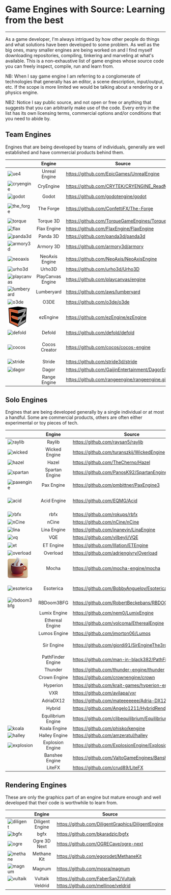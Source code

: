 # Game Engines with Source: Learning from the best
-----------------------------------

As a game developer, I'm always intrigued by how other people do things and what solutions have been developed to some problem. As well as the big ones, many smaller engines are being worked on and I find myself downloading repositories, compiling, tinkering and marveling at what's available. This is a non-exhaustive list of game engines whose source code you can freely inspect, compile, run and learn from.

NB: When I say game engine I am referring to a conglomerate of technologies that generally has an editor, a scene description, input/output, etc. If the scope is more limited we would be talking about a rendering or a physics engine.

NB2: Notice I say public source, and not open or free or anything that suggests that you can arbitrarily make use of the code. Every entry in the list has its own licensing terms, commercial options and/or conditions that you need to abide by.

## Team Engines
Engines that are being developed by teams of individuals, generally are well established and have commercial products behind them.

|| Engine | Source | Screenshot |
| --- | :---: | --- | --- |
|![ue4](logos/ue4_64px.png)| Unreal Engine | https://github.com/EpicGames/UnrealEngine |<img src="https://i.ytimg.com/vi/mUfuqDEXGGs/maxresdefault.jpg" width="300"/>|
|![cryengine](logos/cryengine_64px.png)| CryEngine | https://github.com/CRYTEK/CRYENGINE_ReadMe |<img src="https://steamcdn-a.akamaihd.net/steam/apps/220980/ss_8e87d76adb029c0454823e73279f70de20432777.600x338.jpg" width="300"/>|
|![godot](logos/godot_64px.png)| Godot | https://github.com/godotengine/godot |<img src="https://user-images.githubusercontent.com/180032/54845242-2d1cff00-4cd9-11e9-87af-434063628126.png" width="300"/>|
|![the_forge](logos/the_forge_64px.png)| The Forge | https://github.com/ConfettiFX/The-Forge |<img src="https://github.com/ConfettiFX/The-Forge/raw/master/Screenshots/UT%2015a/vrs_original1.png" width="300"/>|
|![torque](logos/torque_64px.png)| Torque 3D | https://github.com/TorqueGameEngines/Torque3D |<img src="https://torque3d.readthedocs.io/en/latest/_images/WorldEditorIntroImage.jpg" width="300"/>|
|![flax](logos/flax_64px.png)| Flax Engine | https://github.com/FlaxEngine/FlaxEngine |<img src="https://docs.flaxengine.com/manual/editor/media/title.jpg" width="300"/>|
|![panda3d](logos/panda3d_64px.png)| Panda 3D | https://github.com/panda3d/panda3d |<img src="https://www.panda3d.org/wp-content/uploads/2018/12/403.png" width="300"/>|
|![armory3d](logos/armory3d_64px.png)| Armory 3D | https://github.com/armory3d/armory |<img src="https://raw.githubusercontent.com/armory3d/armory_wiki_images/master/getting_started/playground/5.jpg" width="300"/>|
|![neoaxis](logos/neoaxis_64px.png)| NeoAxis Engine | https://github.com/NeoAxis/NeoAxisEngine |<img src="https://www.neoaxis.com/images/2020_8/NeoAxisEngine_2020_8.png" width="300"/>|
|![urho3d](logos/urho3d_64px.png)| Urho3D | https://github.com/urho3d/Urho3D |<img src="https://download.tuxfamily.org/sdtraces/BottinHTML/Bottin_T-Z_files/732a3f1974407430d36ebe3a713bf91e.png" width="300"/>|
|![playcanvas](logos/playcanvas_64px.png)| PlayCanvas Engine | https://github.com/playcanvas/engine | <img src="https://upload.wikimedia.org/wikipedia/commons/4/48/PlayCanvas_Editor_Screenshot_-_Jan_2016.jpg" width="300"/> |
|![lumberyard](logos/lumberyard_64px.png)| Lumberyard | https://github.com/aws/lumberyard | <img src="https://d2908q01vomqb2.cloudfront.net/91032ad7bbcb6cf72875e8e8207dcfba80173f7c/2021/01/21/LY127-1024x556.png" width="300"/> |
|![o3de](logos/o3de_64px.png)| O3DE | https://github.com/o3de/o3de | <img src="https://d2908q01vomqb2.cloudfront.net/91032ad7bbcb6cf72875e8e8207dcfba80173f7c/2021/07/01/O3DE-002.jpg" width="300"/> |
|![ez](logos/ezengine_64px.png)| ezEngine | https://github.com/ezEngine/ezEngine | <img src="https://camo.githubusercontent.com/de9ee5dd4bedee4ce011317d2b4baaa17189cf7b60bee9493aadec8d207738e7/68747470733a2f2f657a656e67696e652e6e65742f70616765732f73616d706c65732f6d656469612f73686f77636173652d312e6a7067" width="300" /> |
|![defold](logos/defold_64px.png)| Defold | https://github.com/defold/defold | <img src="https://forum.defold.com/uploads/default/optimized/3X/5/b/5b6de6ac4a4445278bb372a5873e6f5da3976e1a_2_690x373.jpeg" width="300" /> |
|![cocos](logos/cocos_64px.png)| Cocos Creator | https://github.com/cocos/cocos-engine | <img src="https://github.com/cocos/cocos-engine/blob/develop/ui.png" width="300" /> |
|![stride](logos/stride3d_64px.png)| Stride | https://github.com/stride3d/stride | <img src="https://camo.githubusercontent.com/04a3691cf04c94e9dedd9d5ad4a4cc662fc4d17319cf284469a1e16c32865767/68747470733a2f2f73747269646533642e6e65742f696d616765732f65787465726e616c2f7363726970742d656469746f722e706e67" width="300" /> |
|![dagor](logos/dagor_64px.png)| Dagor | https://github.com/GaijinEntertainment/DagorEngine | <img src="https://pbs.twimg.com/media/DWaia30WsAA0cph.jpg" width="300" /> |
|| Range Engine |https://github.com/rangeengine/rangeengine.github.io | <img src="https://github.com/rangeengine/rangeengine.github.io">

## Solo Engines
Engines that are being developed generally by a single individual or at most a handful. Some are commercial products, others are often either experimental or toy pieces of tech.

|| Engine | Source | Screenshot |
| --- | :---: | --- | --- |
|![raylib](logos/raylib_64px.png)| Raylib | https://github.com/raysan5/raylib |<img src="https://raw.githubusercontent.com/raysan5/raylib/master/examples/models/models_first_person_maze.png" width="300"/>|
|![wicked](logos/wicked_64px.png)| Wicked Engine | https://github.com/turanszkij/WickedEngine | <img src="https://i.ytimg.com/vi/OO6lZM4OU_Y/maxresdefault.jpg" width="300"/>|
|![hazel](logos/hazel_64px.png)| Hazel | https://github.com/TheCherno/Hazel |<img src="https://hazelengine.com/images/Hazel-2023.2-Screenshot_huda087e3f95812a96d2373c8ea820d639_197486_753x548_resize_q90_h2_box.webp" width="300"/>|
|![spartan](logos/spartan_64px.png)| Spartan Engine | https://github.com/PanosK92/SpartanEngine |<img src="https://raw.githubusercontent.com/PanosK92/SpartanEngine/master/.github/images/world_forest.png" width="300"/>|
|![paxengine](logos/paxengine_64px.png)| Pax Engine | https://github.com/pmbittner/PaxEngine3 | <img src="https://github.com/pmbittner/PaxEngine3/raw/master/res/screenshots/tiled.PNG" width="300"/>|
|![acid](logos/acid_64px.png)|Acid Engine | https://github.com/EQMG/Acid | <img src="https://github.com/EQMG/Acid/raw/master/Documents/Screenshot3.png" width="300"/> |
|![rbfx](logos/rbfx_64px.png)| rbfx | https://github.com/rokups/rbfx | <img src="https://user-images.githubusercontent.com/19151258/49943614-09376980-fef1-11e8-88fe-8c26fcf30a59.jpg" width="300"/> |
|![nCine](logos/ncine_64px.png)| nCine | https://github.com/nCine/nCine | <img src="https://jugilus.github.io/Jugimap-ParallaxScrolling/jugimap_s6_w1300.jpg" width="300"/> |
|![lina](logos/lina_64px.png)| Lina Engine | https://github.com/inanevin/LinaEngine | <img src="https://github.com/inanevin/LinaEngine/raw/master/Docs/Images/lina_ss.png" width="300"/> |
|![vq](logos/vq_64px.png)| VQE | https://github.com/vilbeyli/VQE |<img src="https://user-images.githubusercontent.com/700032/208126596-1e85472a-3889-4bbb-9829-9a4aa4059be5.png" width="300"/>|
|![et](logos/et_64px.png)| ET Engine | https://github.com/Illation/ETEngine | <img src="https://github.com/Illation/ETEngine/raw/master/screenshots/Editor.jpg" width="300"/> |
|![overload](logos/overload_64px.png)| Overload | https://github.com/adriengivry/Overload | <img src="https://user-images.githubusercontent.com/33324216/94352908-fd228a80-0038-11eb-849a-c076bde4c7c6.PNG" width="300"/> |
|![mocha](logos/mocha_64px.png)| Mocha | https://github.com/mocha-engine/mocha | <img src="https://user-images.githubusercontent.com/12881812/210655312-1e0d25a1-e4bf-49d9-943b-f88f932f7e08.png" width="300"/> |
|![esoterica](logos/esoterica_64px.png)| Esoterica | https://github.com/BobbyAnguelov/Esoterica | <img src="https://github.com/BobbyAnguelov/Esoterica/blob/main/Docs/EE_Editor.png" width="300"/> |
|![rbdoom3bfg](logos/rbdoom3bfg_64px.png)| RBDoom3BFG | https://github.com/RobertBeckebans/RBDOOM-3-BFG | <img src="https://camo.githubusercontent.com/785784ae093a208d15eed76477b80dcad32c788812fb6e487e744471e6fde607/68747470733a2f2f692e696d6775722e636f6d2f705452303664482e706e67" width="300"/> |
|| Lumix Engine | https://github.com/nem0/LumixEngine |<img src="https://raw.githubusercontent.com/wiki/nem0/LumixEngine/files/features/editor.jpg" width="300"/>|
|| Ethereal Engine | https://github.com/volcoma/EtherealEngine |<img src="https://user-images.githubusercontent.com/1499411/29488400-f43a5960-8512-11e7-923e-86a0c204da31.png" width="300"/>|
|| Lumos Engine | https://github.com/jmorton06/Lumos |<img src="https://github.com/jmorton06/Lumos/raw/main/Resources/Screenshot0424-2.png" width="300"/>|
|| Sir Engine | https://github.com/giordi91/SirEngineThe3rd | <img src="https://github.com/giordi91/SirEngineThe3rd/raw/develop/docs/images/09_editor.png" width="300"/> |
|| PathFinder Engine | https://github.com/man-in-black382/PathFinder | <img src="https://camo.githubusercontent.com/78c6e458fbff9d2a8f39583b5fd023852ec249f87db8be93b6e42ec2e14078dc/68747470733a2f2f696d6775722e636f6d2f6957774d334f422e706e67" width="300"/> |
|| Thunder | https://github.com/thunder-engine/thunder | <img src="https://raw.githubusercontent.com/thunder-engine/thunder/master/doc/media/ScreenShot01.png" width="300"/> |
|| Crown Engine | https://github.com/crownengine/crown | <img src="https://raw.githubusercontent.com/dbartolini/crown/master/docs/shots/level-editor.png" width="300"/> |
|| Hyperion | https://github.com/krait-games/hyperion-engine | <img src="https://github.com/krait-games/hyperion-engine/blob/master/screenshots/screenshot1-ogl.PNG" width="300"/> |
|| VXR | https://github.com/avilapa/vxr | <img src="https://github.com/avilapa/vxr/blob/media/06-Procedural.png" width="300"/> |
|| AdriaDX12 | https://github.com/mateeeeeee/Adria-DX12 | <img src="https://raw.githubusercontent.com/mateeeeeee/Adria-DX12/master/Adria/Saved/Screenshots/editor.png" width="300"/> |
|| Hybrid | https://github.com/Angelo1211/HybridRenderingEngine | <img src="https://user-images.githubusercontent.com/11263073/49331372-01e09980-f59c-11e8-93af-c706c0571fb4.PNG" width="300"/> |
|| Equilibrium Engine | https://github.com/clibequilibrium/EquilibriumEngine | <img src="https://github.com/clibequilibrium/EquilibriumEngine/raw/master/docs/room.png" width="300"/> |
|![koala](logos/koala_64px.png)| Koala Engine | https://github.com/phisko/kengine ||
|![halley](logos/halley_64px.png)| Halley Engine | https://github.com/amzeratul/halley ||
|![explosion](logos/explosion_64px.png)| Explosion Engine | https://github.com/ExplosionEngine/Explosion ||
|| Banshee Engine | https://github.com/ValtoGameEngines/Banshee-Engine ||
|| LiteFX | https://github.com/crud89/LiteFX | |

## Rendering Engines
These are only the graphics part of an engine but mature enough and well developed that their code is worthwhile to learn from.

|| Engine | Source |
| --- | :---: | --- |
|![diligent](https://github.com/redorav/public_source_engines/blob/master/logos/diligent_64px.png)| Diligent Engine | https://github.com/DiligentGraphics/DiligentEngine |
|![bgfx](https://github.com/redorav/public_source_engines/blob/master/logos/bgfx_64px.png)| bgfx| https://github.com/bkaradzic/bgfx |
|![ogre](https://github.com/redorav/public_source_engines/blob/master/logos/ogre_64px.png)| Ogre 3D Next | https://github.com/OGRECave/ogre-next |
|![methane](https://github.com/redorav/public_source_engines/blob/master/logos/methane_64px.png)| Methane Kit | https://github.com/egorodet/MethaneKit |
|![magnum](https://github.com/redorav/public_source_engines/blob/master/logos/magnum_64px.png)| Magnum | https://github.com/mosra/magnum |
|![vultaik](https://github.com/redorav/public_source_engines/blob/master/logos/vultaik_64px.png)| Vultaik | https://github.com/FaberSanZ/Vultaik |
|| Veldrid | https://github.com/mellinoe/veldrid |
